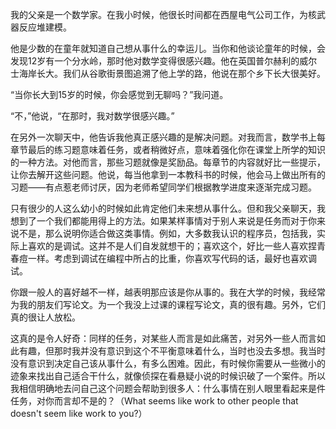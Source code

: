 我的父亲是一个数学家。在我小时候，他很长时间都在西屋电气公司工作，为核武器反应堆建模。

他是少数的在童年就知道自己想从事什么的幸运儿。当你和他谈论童年的时候，会发现12岁有一个分水岭，那时他对数学变得很感兴趣。他在英国普尔赫利的威尔士海岸长大。我们从谷歌街景图追溯了他上学的路，他说在那个乡下长大很美好。

“当你长大到15岁的时候，你会感觉到无聊吗？”我问道。

“不，”他说，“在那时，我对数学很感兴趣。”

在另外一次聊天中，他告诉我他真正感兴趣的是解决问题。对我而言，数学书上每章节最后的练习题意味着任务，或者稍微好点，意味着强化你在课堂上所学的知识的一种方法。对他而言，那些习题就像是奖励品。每章节的内容就好比一些提示，让你去解开这些问题。他说，每当他拿到一本教科书的时候，他会马上做出所有的习题——有点惹老师讨厌，因为老师希望同学们根据教学进度来逐渐完成习题。

只有很少的人这么幼小的时候如此肯定他们未来想从事什么。但和我父亲聊天，我想到了一个我们都能用得上的方法。如果某样事情对于别人来说是任务而对于你来说不是，那么说明你适合做这类事情。例如，大多数我认识的程序员，包括我，实际上喜欢的是调试。这并不是人们自发就想干的；喜欢这个，好比一些人喜欢捏青春痘一样。考虑到调试在编程中所占的比重，你喜欢写代码的话，最好也喜欢调试。

你跟一般人的喜好越不一样，越表明那应该是你从事的。我在大学的时候，我经常为我的朋友们写论文。为一个我没上过课的课程写论文，真的很有趣。另外，它们真的很让人放松。

这真的是令人好奇：同样的任务，对某些人而言是如此痛苦，对另外一些人而言如此有趣，但那时我并没有意识到这个不平衡意味着什么，当时也没去多想。我当时没有意识到决定自己该从事什么，有多么困难。因此，有时候你需要从一些微小的迹象来找出自己适合干什么，就像侦探在看悬疑小说的时候识破了一个案件。所以我相信明确地去问自己这个问题会帮助到很多人：什么事情在别人眼里看起来是件任务，对你而言却不是的？（What seems like work to other people that doesn't seem like work to you?）
